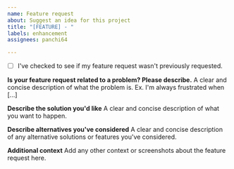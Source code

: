 ```yaml
---
name: Feature request
about: Suggest an idea for this project
title: "[FEATURE] - "
labels: enhancement
assignees: panchi64

---
```


- [ ] I've checked to see if my feature request wasn't previously requested.

**Is your feature request related to a problem? Please describe.**
A clear and concise description of what the problem is. Ex. I'm always frustrated when [...]

**Describe the solution you'd like**
A clear and concise description of what you want to happen.

**Describe alternatives you've considered**
A clear and concise description of any alternative solutions or features you've considered.

**Additional context**
Add any other context or screenshots about the feature request here.
